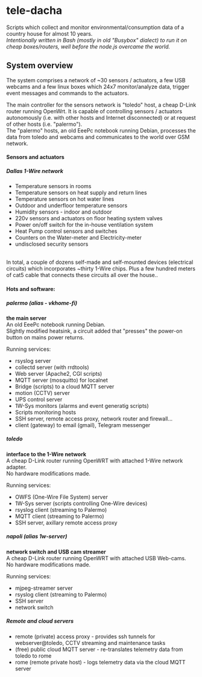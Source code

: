# tele-dacha
Scripts which collect and monitor environmental/consumption data of a country house for almost 10 years.<br />
_Intentionally written in Bash (mostly in old "Busybox" dialect) to run it on cheap boxes/routers, well before the node.js overcame the world._<br />

## System overview
The system comprises a network of ~30 sensors / actuators, a few USB webcams and a few linux boxes which 24x7 monitor/analyze data, trigger event messages and commands to the actuators. 

The main controller for the sensors network is "toledo" host, a cheap D-Link router running OpenWrt. It is capable of controlling sensors / actuators autonomously (i.e. with other hosts and Internet disconnected) or at request of other hosts (i.e. "palermo"). <br />
The "palermo" hosts, an old EeePc notebook running Debian, processes the data from toledo and webcams and communicates to the world over GSM network.  

#### Sensors and actuators
##### Dallas 1-Wire network
- Temperature sensors in rooms
- Temperature sensors on heat supply and return lines
- Temperature sensors on hot water lines
- Outdoor and underfloor temperature sensors
- Humidity sensors - indoor and outdoor
- 220v sensors and actuators on floor heating system valves
- Power on/off switch for the in-house ventilation system
- Heat Pump control sensors and switches
- Counters on the Water-meter and Electricity-meter
- undisclosed security sensors
<br />
In total, a couple of dozens self-made and self-mounted devices (electrical circuits) which incorporates ~thirty 1-Wire chips. Plus a few hundred meters of cat5 cable that connects these circuits all over the house..

#### Hots and software:
##### palermo _(alias - vkhome-fi)_
**the main server**<br />
An old EeePc notebook running Debian.<br />
Slightly modified heatsink, a circuit added that "presses" the power-on button on mains power returns.<br />

Running services:<br />
- rsyslog server
- collectd server (with rrdtools)
- Web server (Apache2, CGI scripts)
- MQTT server (mosquitto) for localnet
- Bridge (scripts) to a cloud MQTT server
- motion (CCTV) server
- UPS control server 
- 1W-Sys monitors (alarms and event generatig scripts)
- Scripts monitoring hosts 
- SSH server, remote access proxy, network router and firewall...
- client (gateway) to email (gmail), Telegram messenger

##### toledo
**interface to the 1-Wire network**<br>
A cheap D-Link router running OpenWRT with attached 1-Wire network adapter.<br />
No hardware modifications made.

Running services:<br />
- OWFS (One-Wire File System) server
- 1W-Sys server (scripts controlling One-Wire devices)
- rsyslog client (streaming to Palermo)
- MQTT client (streaming to Palermo)
- SSH server, axillary remote access proxy

##### napoli _(alias 1w-server)_
**network switch and USB cam streamer**<br />
A cheap D-Link router running OpenWRT with attached USB Web-cams.<br />
No hardware modifications made.<br />

Running services:<br />
- mjpeg-streamer server
- rsyslog client (streaming to Palermo)
- SSH server
- network switch

##### Remote and cloud servers
- remote (private) access proxy - provides ssh tunnels for webserver@toledo, CCTV streaming and maintenance tasks
- (free) public cloud MQTT server - re-translates telemetry data from toledo to rome 
- rome (remote private host) - logs telemetry data via the cloud MQTT server